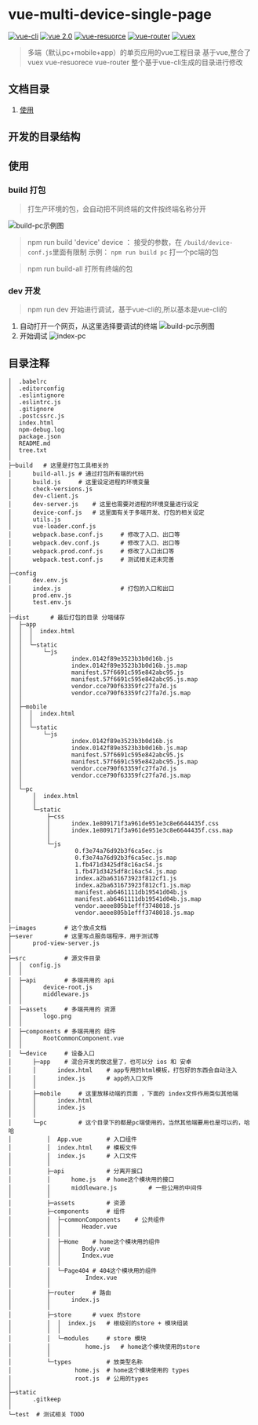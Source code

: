 # vue-multi-device-single-page 

[![vue-cli](https://img.shields.io/badge/vueCli-v2.8.2-orange.svg)](https://cn.vuejs.org/) [![vue 2.0](https://img.shields.io/badge/vue-v2.2.6-green.svg)](https://cn.vuejs.org/) [![vue-resuorce](https://img.shields.io/badge/vueResource-v1.3.3-green.svg)](https://github.com/pagekit/vue-resource/blob/develop/docs/http.md) [![vue-router](https://img.shields.io/badge/vueRouter-v2.3.1-green.svg)](https://cn.vuejs.org/) [![vuex](https://img.shields.io/badge/vuex-v2.3.1-green.svg)](https://cn.vuejs.org/) 

> 多端（默认pc+mobile+app）的单页应用的vue工程目录
> 基于vue,整合了vuex vue-resuorece vue-router
> 整个基于vue-cli生成的目录进行修改

##	文档目录
1.	[使用](#content)
##	开发的目录结构
> 

##	<span id="build">使用 </span>
### build 打包
> 打生产环境的包，会自动把不同终端的文件按终端名称分开

![build-pc示例图](https://github.com/vincentmrlau/vue-multi-device-single-page/blob/master/images/build.png?raw=true)
> npm run build 'device'
> device ： 接受的参数，在 `/build/device-conf.js`里面有限制
> 示例： `npm run build pc` 打一个pc端的包 

> npm run build-all
> 打所有终端的包

### dev 开发
> npm run dev
> 开始进行调试，基于vue-cli的,所以基本是vue-cli的

1.	自动打开一个网页，从这里选择要调试的终端
![build-pc示例图](https://github.com/vincentmrlau/vue-multi-device-single-page/blob/master/images/run-dev-url.png?raw=true)
2.	开始调试
![index-pc](https://github.com/vincentmrlau/vue-multi-device-single-page/blob/master/images/pc-index.png?raw=true)

##	<span id="content">目录注释 </span>
    
```
│  .babelrc
│  .editorconfig
│  .eslintignore
│  .eslintrc.js
│  .gitignore
│  .postcssrc.js
│  index.html
│  npm-debug.log
│  package.json
│  README.md
│  tree.txt
│          
├─build   # 这里是打包工具相关的
│      build-all.js # 通过打包所有端的代码
│      build.js		# 这里设定进程的环境变量
│      check-versions.js
│      dev-client.js  
│      dev-server.js	# 这里也需要对进程的环境变量进行设定
│      device-conf.js	# 这里面有关于多端开发、打包的相关设定
│      utils.js
│      vue-loader.conf.js
│      webpack.base.conf.js		# 修改了入口、出口等
│      webpack.dev.conf.js		# 修改了入口、出口等
│      webpack.prod.conf.js		# 修改了入口出口等
│      webpack.test.conf.js		# 测试相关还未完善
│      
├─config
│      dev.env.js
│      index.js					# 打包的入口和出口
│      prod.env.js
│      test.env.js
│      
├─dist		# 最后打包的目录 分端储存
│  ├─app
│  │  │  index.html
│  │  │  
│  │  └─static
│  │      └─js
│  │              index.0142f89e3523b3b0d16b.js
│  │              index.0142f89e3523b3b0d16b.js.map
│  │              manifest.57f6691c595e842abc95.js
│  │              manifest.57f6691c595e842abc95.js.map
│  │              vendor.cce790f63359fc27fa7d.js
│  │              vendor.cce790f63359fc27fa7d.js.map
│  │              
│  ├─mobile
│  │  │  index.html
│  │  │  
│  │  └─static
│  │      └─js
│  │              index.0142f89e3523b3b0d16b.js
│  │              index.0142f89e3523b3b0d16b.js.map
│  │              manifest.57f6691c595e842abc95.js
│  │              manifest.57f6691c595e842abc95.js.map
│  │              vendor.cce790f63359fc27fa7d.js
│  │              vendor.cce790f63359fc27fa7d.js.map
│  │              
│  └─pc
│      │  index.html
│      │  
│      └─static
│          ├─css
│          │      index.1e809171f3a961de951e3c8e6644435f.css
│          │      index.1e809171f3a961de951e3c8e6644435f.css.map
│          │      
│          └─js
│                  0.f3e74a76d92b3f6ca5ec.js
│                  0.f3e74a76d92b3f6ca5ec.js.map
│                  1.fb471d3425df8c16ac54.js
│                  1.fb471d3425df8c16ac54.js.map
│                  index.a2ba631673923f812cf1.js
│                  index.a2ba631673923f812cf1.js.map
│                  manifest.ab6461111db19541d04b.js
│                  manifest.ab6461111db19541d04b.js.map
│                  vendor.aeee805b1efff3748018.js
│                  vendor.aeee805b1efff3748018.js.map
│                  
├─images 		# 这个放点文档                        
├─sever			# 这里写点服务端程序，用于测试等
│      prod-view-server.js
│      
├─src			# 源文件目录
│  │  config.js
│  │  
│  ├─api		# 多端共用的 api
│  │      device-root.js
│  │      middleware.js
│  │      
│  ├─assets		# 多端共用的 资源
│  │      logo.png
│  │      
│  ├─components	# 多端共用的 组件
│  │      RootCommonComponent.vue
│  │      
│  └─device		# 设备入口 
│      ├─app	# 混合开发的放这里了，也可以分 ios 和 安卓
│      │      index.html	# app专用的html模板，打包好的东西会自动注入
│      │      index.js		# app的入口文件
│      │      
│      ├─mobile		# 这里放移动端的页面 ，下面的 index文件作用类似其他端
│      │      index.html	
│      │      index.js
│      │      
│      └─pc			# 这个目录下的都是pc端使用的，当然其他端要用也是可以的，哈哈
│          │  App.vue		# 入口组件
│          │  index.html	# 模板文件
│          │  index.js		# 入口文件
│          │  
│          ├─api			# 分离开接口
│          │      home.js	# home这个模块用的接口
│          │      middleware.js			# 一些公用的中间件
│          │      
│          ├─assets			# 资源
│          ├─components		# 组件
│          │  ├─commonComponents	# 公共组件
│          │  │      Header.vue
│          │  │      
│          │  ├─Home	# home这个模块用的组件
│          │  │      Body.vue
│          │  │      Index.vue
│          │  │      
│          │  └─Page404	# 404这个模块用的组件
│          │          Index.vue
│          │          
│          ├─router		# 路由
│          │      index.js
│          │      
│          ├─store		# vuex 的store
│          │  │  index.js	# 根级别的store + 模块组装
│          │  │  
│          │  └─modules		# store 模块
│          │          home.js	# home这个模块使用的store
│          │          
│          └─types			# 放类型名称
│                  home.js	# home这个模块使用的 types
│                  root.js	# 公用的types
│                  
├─static
│      .gitkeep
│      
└─test	# 测试相关 TODO
    
```




